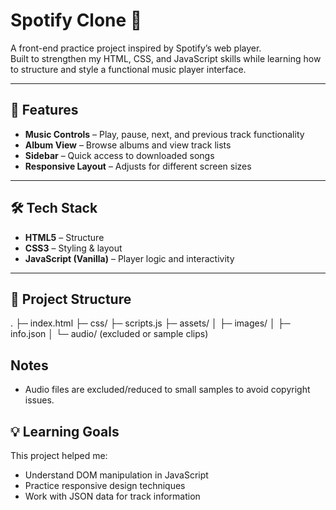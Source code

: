 # Spotify Clone 🎵

A front-end practice project inspired by Spotify’s web player.  
Built to strengthen my HTML, CSS, and JavaScript skills while learning how to structure and style a functional music player interface.

---

## 📌 Features
- **Music Controls** – Play, pause, next, and previous track functionality
- **Album View** – Browse albums and view track lists
- **Sidebar** – Quick access to downloaded songs
- **Responsive Layout** – Adjusts for different screen sizes

---

## 🛠 Tech Stack
- **HTML5** – Structure
- **CSS3** – Styling & layout
- **JavaScript (Vanilla)** – Player logic and interactivity

---

## 📂 Project Structure
.
├─ index.html
├─ css/
├─ scripts.js
├─ assets/
│  ├─ images/
│  ├─ info.json
│  └─ audio/ (excluded or sample clips)

## Notes
- Audio files are excluded/reduced to small samples to avoid copyright issues.

## 💡 Learning Goals
This project helped me:
- Understand DOM manipulation in JavaScript
- Practice responsive design techniques
- Work with JSON data for track information